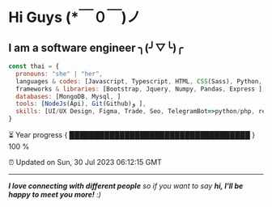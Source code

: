 
# Hi Guys  (*￣０￣)ノ
## I am a software engineer  ╮(╯▽╰)╭ 

```javascript
const thai = {
  pronouns: "she" | "her",
  languages & codes: [Javascript, Typescript, HTML, CSS(Sass), Python, Php, Markdown ],
  frameworks & libraries: [Bootstrap, Jquery, Numpy, Pandas, Express ],
  databases: [MongoDB, Mysql, ]
  tools: [NodeJs(Api), Git(Github)و ],
  skills: [UI/UX Design, Figma, Trade, Seo, TelegramBot=>python/php, responsive/designe ]
}

```

⏳ Year progress { ████████████████████████████████████ } 100 %

⏰ Updated on Sun, 30 Jul 2023 06:12:15 GMT

---

<em><b>I love connecting with different people</b> so if you want to say <b>hi, I'll be happy to meet you more!</b> :)</em>

